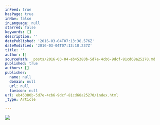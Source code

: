```yaml
---
inFeed: true
hasPage: true
inNav: false
inLanguage: null
starred: false
keywords: []
description: ''
datePublished: '2016-03-04T07:13:38.576Z'
dateModified: '2016-03-04T07:13:18.237Z'
title: ''
author: []
sourcePath: _posts/2016-03-04-eb45380b-5d7e-4cb6-9dcf-81cd68a25270.md
published: true
authors: []
publisher:
  name: null
  domain: null
  url: null
  favicon: null
url: eb45380b-5d7e-4cb6-9dcf-81cd68a25270/index.html
_type: Article

---
```

![](https://the-grid-user-content.s3-us-west-2.amazonaws.com/79f82a3a-1a94-4746-9ed9-2871fc8d11fe.png)